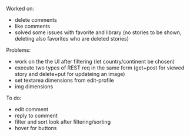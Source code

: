 Worked on:
- delete comments
- like comments
- solved some issues with favorite and library (no stories to be shown, deleting also favorites who are deleted stories)


Problems:
- work on the the UI after filtering (let country/continent be chosen)
- execute two types of REST req in the same form (get+post for viewed story and delete+put for updateing an image)
- set textarea dimensions from edit-profile
- img dimensions

To do:
- edit comment
- reply to comment
- filter and sort look after filtering/sorting
- hover for buttons